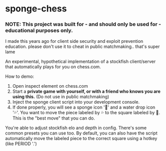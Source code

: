 # sponge-chess
### NOTE: This project was built for - and should only be used for - educational purposes only. 
I made this years ago for client side security and exploit prevention education.
please don't use it to cheat in public matchmaking.. that's super lame

An experimental, hypothetical implementation of a stockfish client/server that automatically plays for you on chess.com.

How to demo:
1. Open inspect element on chess.com
1. Start a **private game with yourself, or with a friend who knows you are using this.** (Do not use in public matchmaking)
3. Inject the sponge client script into your development console.
4. If done properly, you will see a sponge icon '🧽' and a water drop icon '💦'. You want to move the piece labeled by 💦 to the square labeled by 🧽. This is the "best move" that you can do.

You're able to adjust stockfish elo and depth in config. There's some common presets you can use too.
By default, you can also have the script automatically move the labeled piece to the correct square using a hotkey (like PERIOD '.')

